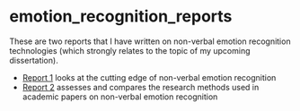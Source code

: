 # emotion_recognition_reports

These are two reports that I have written on non-verbal emotion recognition technologies (which strongly relates to the topic of my upcoming dissertation).

- [Report 1](https://github.com/jacobghdean/emotion_recognition_reports/blob/main/Report%201%20Non-Verbal%20Affective%20Computing.pdf) looks at the cutting edge of non-verbal emotion recognition
- [Report 2](https://github.com/jacobghdean/emotion_recognition_reports/blob/main/Report%202%20Non-Verbal%20Affective%20Computing.pdf) assesses and compares the research methods used in academic papers on non-verbal emotion recognition
